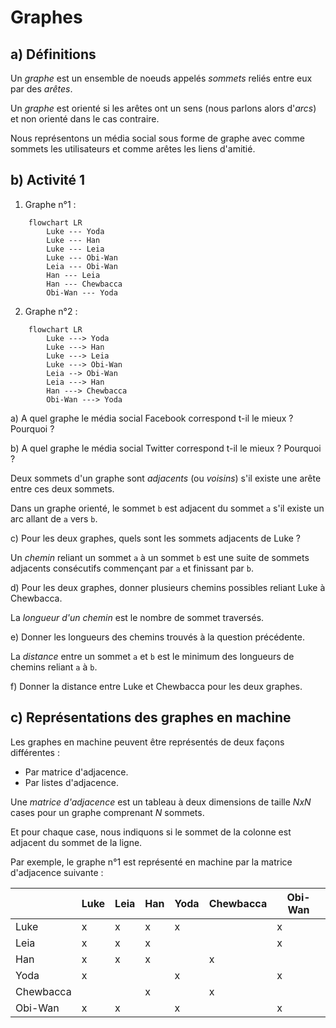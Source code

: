 # Graphes

## a) Définitions

Un *graphe* est un ensemble de noeuds appelés *sommets* reliés entre eux par des *arêtes*.

Un *graphe* est orienté si les arêtes ont un sens (nous parlons alors d'*arcs*) et non orienté dans le cas contraire.

Nous représentons un média social sous forme de graphe avec comme sommets les utilisateurs et comme arêtes les liens d'amitié.

## b) Activité 1

1. Graphe n°1 :

```mermaid
    flowchart LR
        Luke --- Yoda
        Luke --- Han
        Luke --- Leia
        Luke --- Obi-Wan
        Leia --- Obi-Wan
        Han --- Leia
        Han --- Chewbacca
        Obi-Wan --- Yoda
```

2. Graphe n°2 :

```mermaid
    flowchart LR
        Luke ---> Yoda
        Luke ---> Han
        Luke ---> Leia
        Luke ---> Obi-Wan
        Leia --> Obi-Wan
        Leia ---> Han
        Han ---> Chewbacca
        Obi-Wan ---> Yoda
```

a) A quel graphe le média social Facebook correspond t-il le mieux ? Pourquoi ?

b) A quel graphe le média social Twitter correspond t-il le mieux ? Pourquoi ?

Deux sommets d'un graphe sont *adjacents* (ou *voisins*) s'il existe une arête entre ces deux sommets.

Dans un graphe orienté, le sommet `b` est adjacent du sommet `a` s'il existe un arc allant de `a` vers `b`.

c) Pour les deux graphes, quels sont les sommets adjacents de Luke ?

Un *chemin* reliant un sommet `a` à un sommet `b` est une suite de sommets adjacents consécutifs commençant par `a` et finissant par `b`.

d) Pour les deux graphes, donner plusieurs chemins possibles reliant Luke à Chewbacca.

La *longueur d'un chemin* est le nombre de sommet traversés.

e) Donner les longueurs des chemins trouvés à la question précédente.

La *distance* entre un sommet `a` et `b` est le minimum des longueurs de chemins reliant `a` à `b`.

f) Donner la distance entre Luke et Chewbacca pour les deux graphes.

## c) Représentations des graphes en machine

Les graphes en machine peuvent être représentés de deux façons différentes :

- Par matrice d'adjacence.
- Par listes d'adjacence.

Une *matrice d'adjacence* est un tableau à deux dimensions de taille $NxN$ cases pour un graphe comprenant $N$ sommets.

Et pour chaque case, nous indiquons si le sommet de la colonne est adjacent du sommet de la ligne.

Par exemple, le graphe n°1 est représenté en machine par la matrice d'adjacence suivante :

| | Luke | Leia | Han | Yoda | Chewbacca | Obi-Wan |
| --- | --- | --- | --- | --- | --- | --- |
| Luke | x | x | x | x | | x |
| Leia | x | x | x | | | x |
| Han | x | x | x | | x | |
| Yoda | x | | | x | | x |
| Chewbacca | | | x | | x | |
| Obi-Wan | x | x | | x | | x |
